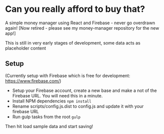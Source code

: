 # Can you really afford to buy that?
A simple money manager using React and Firebase - never go overdrawn again! [Now retired - please see my money-manager repository for the new app!]

This is still in very early stages of development, some data acts as placeholder content

## Setup
(Currently setup with Firebase which is free for development: https://www.firebase.com/)

- Setup your Firebase account, create a new base and make a not of the Firebase URL. You will need this in a minute.
- Install NPM dependencies `npm install`
- Rename scripts/config.js.dist to config.js and update it with your firebase URL
- Run gulp tasks from the root `gulp`

Then hit load sample data and start saving!
